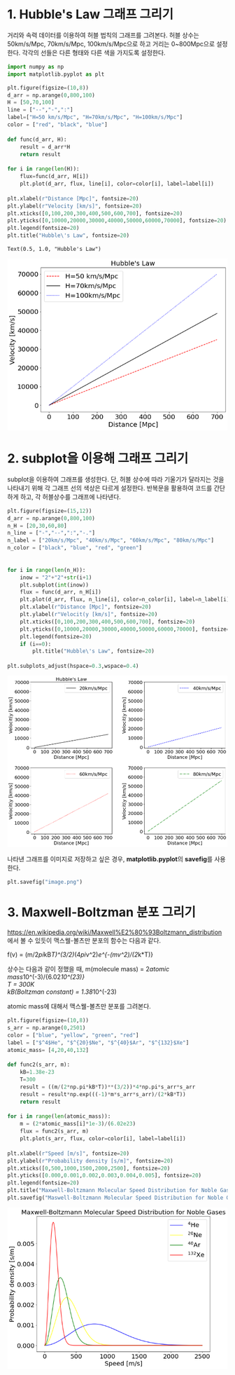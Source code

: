 # 1. Hubble's Law 그래프 그리기

거리와 속력 데이터를 이용하여 허블 법칙의 그래프를 그려본다. 허블 상수는 50km/s/Mpc, 70km/s/Mpc, 100km/s/Mpc으로 하고 거리는 0~800Mpc으로 설정한다. 각각의 선들은 다른 형태와 다른 색을 가지도록 설정한다.


```python
import numpy as np
import matplotlib.pyplot as plt
```


```python
plt.figure(figsize=(10,8))
d_arr = np.arange(0,800,100)
H = [50,70,100]
line = ["--","-",":"]
label=["H=50 km/s/Mpc", "H=70km/s/Mpc", "H=100km/s/Mpc"]
color = ["red", "black", "blue"]

def func(d_arr, H):
    result = d_arr*H
    return result

for i in range(len(H)):
    flux=func(d_arr, H[i])
    plt.plot(d_arr, flux, line[i], color=color[i], label=label[i])
        
plt.xlabel(r"Distance [Mpc]", fontsize=20)
plt.ylabel(r"Velocity [km/s]", fontsize=20)
plt.xticks([0,100,200,300,400,500,600,700], fontsize=20)
plt.yticks([0,10000,20000,30000,40000,50000,60000,70000], fontsize=20)
plt.legend(fontsize=20)
plt.title("Hubble\'s Law", fontsize=20)
```




    Text(0.5, 1.0, "Hubble's Law")




    
![png](output_2_1.png)
    


# 2. subplot을 이용해 그래프 그리기

subplot을 이용하여 그래프를 생성한다. 단, 허블 상수에 따라 기울기가 달라지는 것을 나타내기 위해 각 그래프 선의 색상은 다르게 설정한다. 반복문을 활용하여 코드를 간단하게 하고, 각 허블상수를 그래프에 나타낸다.


```python
plt.figure(figsize=(15,12))
d_arr = np.arange(0,800,100)
n_H = [20,30,60,80]
n_line = ["-","--",":","-."]
n_label = ["20km/s/Mpc", "40km/s/Mpc", "60km/s/Mpc", "80km/s/Mpc"]
n_color = ["black", "blue", "red", "green"]


for i in range(len(n_H)):
    inow = "2"+"2"+str(i+1)
    plt.subplot(int(inow))
    flux = func(d_arr, n_H[i])
    plt.plot(d_arr, flux, n_line[i], color=n_color[i], label=n_label[i])
    plt.xlabel(r"Distance [Mpc]", fontsize=20)
    plt.ylabel(r"Velocit(y [km/s]", fontsize=20)
    plt.xticks([0,100,200,300,400,500,600,700], fontsize=20)
    plt.yticks([0,10000,20000,30000,40000,50000,60000,70000], fontsize=20)
    plt.legend(fontsize=20)
    if (i==0):
        plt.title("Hubble\'s Law", fontsize=20)

plt.subplots_adjust(hspace=0.3,wspace=0.4)
```


    
![png](output_4_0.png)
    


나타낸 그래프를 이미지로 저장하고 싶은 경우, **matplotlib.pyplot**의 **savefig**를 사용한다.

```python
plt.savefig("image.png")
```

# 3. Maxwell-Boltzman 분포 그리기

https://en.wikipedia.org/wiki/Maxwell%E2%80%93Boltzmann_distribution 에서 볼 수 있듯이 맥스웰-볼츠만 분포의 함수는 다음과 같다.

f(v) = (m/2*pi*kB*T)^(3/2)*(4*pi*v^2)*e^{-(mv^2)/(2*k*T)}

상수는 다음과 같이 정했을 때,
m(molecule mass) = 2*atomic mass*10^(-3)/{6.02*10^(23)} <br>
T = 300K <br>
kB(Boltzman constant) = 1.38*10^(-23) 

atomic mass에 대해서 맥스웰-볼츠만 분포를 그려본다.


```python
plt.figure(figsize=(10,8))
s_arr = np.arange(0,2501)
color = ["blue", "yellow", "green", "red"]
label = ["$^4$He", "$^{20}$Ne", "$^{40}$Ar", "$^{132}$Xe"]
atomic_mass= [4,20,40,132]
    
def func2(s_arr, m):
    kB=1.38e-23
    T=300
    result = ((m/(2*np.pi*kB*T))**(3/2))*4*np.pi*s_arr*s_arr
    result = result*np.exp(((-1)*m*s_arr*s_arr)/(2*kB*T))
    return result

for i in range(len(atomic_mass)): 
    m = (2*atomic_mass[i]*1e-3)/(6.02e23)
    flux = func2(s_arr, m)
    plt.plot(s_arr, flux, color=color[i], label=label[i])

plt.xlabel(r"Speed [m/s]", fontsize=20)
plt.ylabel(r"Probability density [s/m]", fontsize=20)
plt.xticks([0,500,1000,1500,2000,2500], fontsize=20)
plt.yticks([0.000,0.001,0.002,0.003,0.004,0.005], fontsize=20)
plt.legend(fontsize=20)
plt.title("Maxwell-Boltzmann Molecular Speed Distribution for Noble Gases", fontsize=20)
plt.savefig("Maswell-Boltzmann Molecular Speed Distribution for Noble Gases.png")
```


    
![png](output_7_0.png)
    

